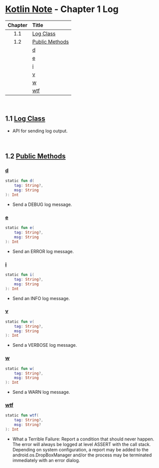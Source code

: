 # [Kotlin Note](../../README.md) - Chapter 1 Log
| Chapter | Title |
| :-: | :- |
| 1.1 | [Log Class](#11log-class) |
| 1.2 | [Public Methods](#12-public-methods) |
|  | [d](#d) |
|  | [e](#e) |
|  | [i](#i) |
|  | [v](#v) |
|  | [w](#w) |
|  | [wtf](#wtf) |

<br />

## 1.1 [Log Class](https://developer.android.com/reference/kotlin/android/util/Log)
- API for sending log output.

<br />

## 1.2 [Public Methods](https://developer.android.com/reference/kotlin/android/util/Log#public-methods)
### [d](https://developer.android.com/reference/kotlin/android/util/Log#d)
```kotlin
static fun d(
    tag: String?, 
    msg: String
): Int
```
- Send a DEBUG log message.

### [e](https://developer.android.com/reference/kotlin/android/util/Log#e)
```kotlin
static fun e(
    tag: String?, 
    msg: String
): Int
```
- Send an ERROR log message.

### [i](https://developer.android.com/reference/kotlin/android/util/Log#i)
```kotlin
static fun i(
    tag: String?, 
    msg: String
): Int
```
- Send an INFO log message.

### [v](https://developer.android.com/reference/kotlin/android/util/Log#v)
```kotlin
static fun v(
    tag: String?, 
    msg: String
): Int
```
- Send a VERBOSE log message.

### [w](https://developer.android.com/reference/kotlin/android/util/Log#w)
```kotlin
static fun w(
    tag: String?, 
    msg: String
): Int
```
- Send a WARN log message.

### [wtf](https://developer.android.com/reference/kotlin/android/util/Log#wtf)
```kotlin
static fun wtf(
    tag: String?, 
    msg: String?
): Int
```
- What a Terrible Failure: Report a condition that should never happen. The error will always be logged at level ASSERT with the call stack. Depending on system configuration, a report may be added to the android.os.DropBoxManager and/or the process may be terminated immediately with an error dialog.

<br />
